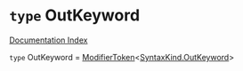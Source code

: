# `type` OutKeyword

[Documentation Index](../README.md)

`type` OutKeyword = [ModifierToken](../interface.ModifierToken/README.md)\<[SyntaxKind.OutKeyword](../enum.SyntaxKind/README.md#outkeyword--147)>
